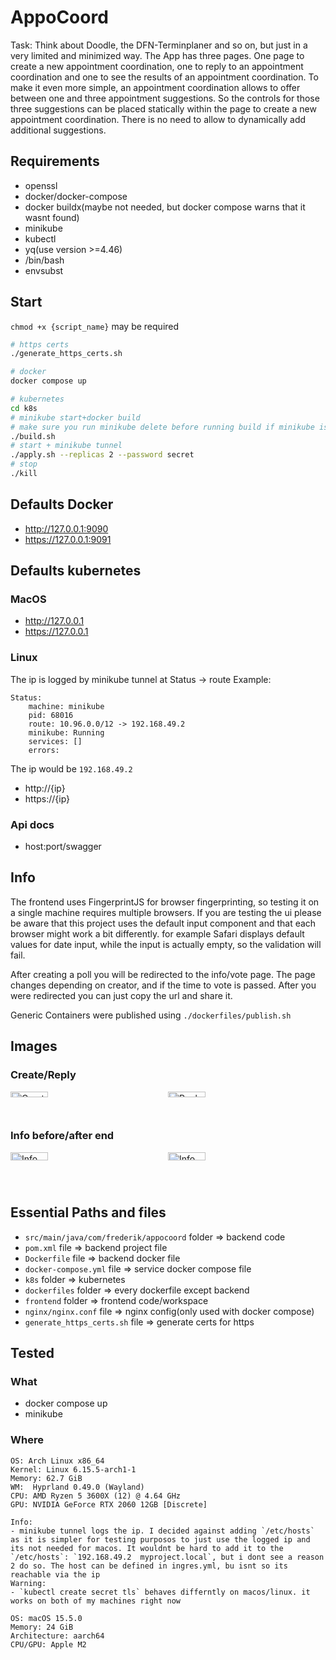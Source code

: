 # AppoCoord

Task:
Think about Doodle, the DFN-Terminplaner and so on, but just in a very limited and minimized
way. The App has three pages. One page to create a new appointment coordination, one to reply to
an appointment coordination and one to see the results of an appointment coordination.
To make it even more simple, an appointment coordination allows to offer between one and three
appointment suggestions. So the controls for those three suggestions can be placed statically within
the page to create a new appointment coordination. There is no need to allow to dynamically add
additional suggestions.

## Requirements
- openssl
- docker/docker-compose
- docker buildx(maybe not needed, but docker compose warns that it wasnt found)
- minikube
- kubectl
- yq(use version >=4.46)
- /bin/bash
- envsubst

## Start
`chmod +x {script_name}` may be required
```sh
# https certs
./generate_https_certs.sh

# docker
docker compose up

# kubernetes
cd k8s
# minikube start+docker build
# make sure you run minikube delete before running build if minikube is still running
./build.sh
# start + minikube tunnel
./apply.sh --replicas 2 --password secret
# stop
./kill
```


## Defaults Docker
- http://127.0.0.1:9090
- https://127.0.0.1:9091

## Defaults kubernetes
### MacOS
- http://127.0.0.1
- https://127.0.0.1

### Linux
The ip is logged by minikube tunnel at Status -> route
Example:
```
Status:
	machine: minikube
	pid: 68016
	route: 10.96.0.0/12 -> 192.168.49.2
	minikube: Running
	services: []
    errors:
```

The ip would be `192.168.49.2`

- http://{ip}
- https://{ip}

### Api docs

- host:port/swagger

## Info

The frontend uses FingerprintJS for browser fingerprinting, so testing it on a single machine requires multiple
browsers. If you are testing the ui please be aware that this project uses the default input component and that each browser might work a bit differently. for example Safari displays default values for date input, while the input is actually empty, so the validation will fail.

After creating a poll you will be redirected to the info/vote page. The page changes depending on creator, and if the time to vote is passed. After you were redirected you can just copy the url and share it.

Generic Containers were published using `./dockerfiles/publish.sh`
## Images

### Create/Reply
<div style="display: grid; grid-template-columns: repeat(2, 1fr); gap: 0;">
  <img src="https://github.com/user-attachments/assets/2efddfdb-9592-4852-90ad-17a182f544e1" style="width: 49%;" alt="Create">
  <img src="https://github.com/user-attachments/assets/438655b6-6fcd-404d-8b5e-6432c62c37f5" style="width: 49%;" alt="Reply">
</div>

### Info before/after end
<div style="display: grid; grid-template-columns: repeat(2, 1fr); gap: 0;">
  <img src="https://github.com/user-attachments/assets/6df6df3f-18f8-46d0-b031-2962a3b76121" style="width: 49%;" alt="Info before end">
  <img src="https://github.com/user-attachments/assets/23c91f6c-47a7-44f3-86cd-9ae8b86dcb70" style="width: 49%;" alt="Info">
</div>


## Essential Paths and files
- `src/main/java/com/frederik/appocoord` folder => backend code
- `pom.xml` file => backend project file
- `Dockerfile` file => backend docker file
- `docker-compose.yml` file => service docker compose file
- `k8s` folder => kubernetes
- `dockerfiles` folder => every dockerfile except backend
- `frontend` folder => frontend code/workspace
- `nginx/nginx.conf` file => nginx config(only used with docker compose)
- `generate_https_certs.sh` file => generate certs for https

## Tested
### What
- docker compose up
- minikube 

### Where
```
OS: Arch Linux x86_64
Kernel: Linux 6.15.5-arch1-1
Memory: 62.7 GiB
WM:  Hyprland 0.49.0 (Wayland)
CPU: AMD Ryzen 5 3600X (12) @ 4.64 GHz
GPU: NVIDIA GeForce RTX 2060 12GB [Discrete]

Info:
- minikube tunnel logs the ip. I decided against adding `/etc/hosts` as it is simpler for testing purposos to just use the logged ip and its not needed for macos. It wouldnt be hard to add it to the `/etc/hosts`: `192.168.49.2  myproject.local`, but i dont see a reason 2 do so. The host can be defined in ingres.yml, bu isnt so its reachable via the ip
Warning:
- `kubectl create secret tls` behaves differntly on macos/linux. it works on both of my machines right now
```

```
OS: macOS 15.5.0
Memory: 24 GiB
Architecture: aarch64
CPU/GPU: Apple M2
```
